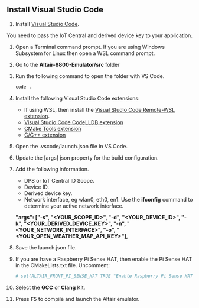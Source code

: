 ## Install Visual Studio Code

1. Install [Visual Studio Code](https://code.visualstudio.com&azure-portal=true).

You need to pass the IoT Central and derived device key to your application.

1. Open a Terminal command prompt.
    If you are using Windows Subsystem for Linux then open a WSL command prompt.
1. Go to the **Altair-8800-Emulator/src** folder
1. Run the following command to open the folder with VS Code.

    ```bash
    code .
    ```

1. Install the following Visual Studio Code extensions:
    - If using WSL, then install the [Visual Studio Code Remote-WSL extension](https://marketplace.visualstudio.com/items?itemName=ms-vscode-remote.remote-wsl&azure-portal=true).
    - [Visual Studio Code CodeLLDB extension](https://marketplace.visualstudio.com/items?itemName=vadimcn.vscode-lldb)
    - [CMake Tools extension](https://marketplace.visualstudio.com/items?itemName=ms-vscode.cmake-tools)
    - [C/C++ extension](https://marketplace.visualstudio.com/items?itemName=ms-vscode.cpptools)

1. Open the .vscode/launch.json file in VS Code.
1. Update the [args] json property for the build configuration.
1. Add the following information.

    - DPS or IoT Central ID Scope.
    - Device ID.
    - Derived device key.
    - Network interface, eg wlan0, eth0, en1.
        Use the **ifconfig** command to determine your active network interface.

    **"args": ["-s", "<YOUR_SCOPE_ID>", "-d", "<YOUR_DEVICE_ID>", "-k", "<YOUR_DERIVED_DEVICE_KEY>", "-n", "<YOUR_NETWORK_INTERFACE>", "-o", "<YOUR_OPEN_WEATHER_MAP_API_KEY>"],**

1. Save the launch.json file.
1. If you are have a Raspberry Pi Sense HAT, then enable the Pi Sense HAT in the CMakeLists.txt file. Uncomment:

    ```cmake
    # set(ALTAIR_FRONT_PI_SENSE_HAT TRUE "Enable Raspberry Pi Sense HAT")
    ```

1. Select the **GCC** or **Clang** Kit.
1. Press <kbd>F5</kbd> to compile and launch the Altair emulator.
